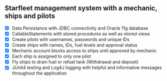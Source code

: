 ## Starfleet management system with a mechanic, ships and pilots

- [x] Data Persistance with JDBC connectivity and Oracle 11g database
- [X] CallableStatements with stored procedures as well as stored views
- [x] Create pilots with usernames, passwords and unique IDs
- [x] Create ships with names, IDs, fuel levels and approval status
- [x] Mechanic account blocks access to ships until approved by mechanic
- [x] Each ship is assigned to only one pilot
- [x] Fly ships to drain fuel or refuel tank (Withdrawal and deposit)
- [x] JUnit4 testing and Log4J logging with helpful and informative messages throughout the application

